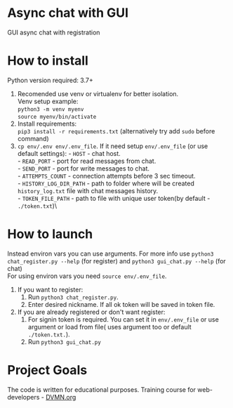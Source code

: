 # Async chat with GUI
GUI  async chat with registration
# How to install
Python version required: 3.7+
1. Recomended use venv or virtualenv for better isolation.\
   Venv setup example: \
   `python3 -m venv myenv`\
   `source myenv/bin/activate`
2. Install requirements: \
   `pip3 install -r requirements.txt` (alternatively try add `sudo` before command)
3. `cp env/.env env/.env_file`. If it need setup `env/.env_file` (or use default settings):
        - `HOST` - chat host. \
        - `READ_PORT` - port for read messages from chat. \
        - `SEND_PORT` - port for write messages to chat. \
        - `ATTEMPTS_COUNT` - connection attempts before 3 sec timeout.  \
        - `HISTORY_LOG_DIR_PATH` - path to folder where will be created `history_log.txt` file with chat messages history. \
        - `TOKEN_FILE_PATH` - path to file with unique user token(by default - `./token.txt`)\
  
# How to launch
Instead environ vars you can use arguments. For more info use `python3 chat_register.py --help` (for register) and `python3 gui_chat.py --help` (for chat) \
For using environ vars you need `source env/.env_file`.
1. If you want to register:
   1) Run `python3 chat_register.py`. 
   2) Enter desired nickname. If all ok token will be saved in token file.
2. If you are already registered or don't want register:
   1) For signin token is required. You can set it in `env/.env_file` or use argument or load from file(
   uses argument too or default `./token.txt.`).  
   2) Run `python3 gui_chat.py`


# Project Goals
The code is written for educational purposes. Training course for web-developers - [DVMN.org](https://dvmn.org)
